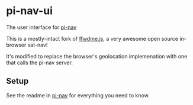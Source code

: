 # pi-nav-ui

The user interface for [pi-nav](https://github.com/cogwirrel/pi-nav)

This is a mostly-intact fork of [ffwdme.js](https://ffwdmejs.org/), a very awesome open source in-browser sat-nav!

It's modified to replace the browser's geolocation implemenation with one that calls the pi-nav server.

## Setup

See the readme in [pi-nav](https://github.com/cogwirrel/pi-nav) for everything you need to know.
